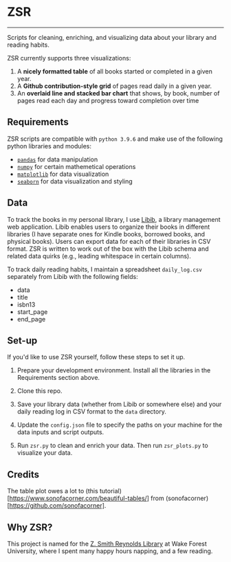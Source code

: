 # ZSR
---

Scripts for cleaning, enriching, and visualizing data about your library and reading habits.

ZSR currently supports three visualizations:
1. A **nicely formatted table** of all books started or completed in a given year.
2. A **Github contribution-style grid** of pages read daily in a given year.
3. An **overlaid line and stacked bar chart** that shows, by book, number of pages read each day and progress toward completion over time

## Requirements

ZSR scripts are compatible with `python 3.9.6` and make use of the following python libraries and modules:

* [`pandas`](https://pandas.pydata.org/) for data manipulation
* [`numpy`](https://numpy.org/) for certain mathemetical operations 
* [`matplotlib`](https://matplotlib.org/) for data visualization
* [`seaborn`](https://seaborn.pydata.org/) for data visualization and styling

## Data

To track the books in my personal library, I use [Libib](https://www.libib.com/), a library management web application. Libib enables users to organize their books in different libraries (I have separate ones for Kindle books, borrowed books, and physical books). Users can export data for each of their libraries in CSV format. ZSR is written to work out of the box with the Libib schema and related data quirks (e.g., leading whitespace in certain columns).

To track daily reading habits, I maintain a spreadsheet `daily_log.csv` separately from Libib with the following fields:
* data
* title
* isbn13
* start_page
* end_page

## Set-up

If you'd like to use ZSR yourself, follow these steps to set it up.

1. Prepare your development environment. Install all the libraries in the Requirements section above.

2. Clone this repo.

3. Save your library data (whether from Libib or somewhere else) and your daily reading log in CSV format to the `data` directory.

4. Update the `config.json` file to specify the paths on your machine for the data inputs and script outputs.

5. Run `zsr.py` to clean and enrich your data. Then run `zsr_plots.py` to visualize your data.

## Credits

The table plot owes a lot to (this tutorial)[https://www.sonofacorner.com/beautiful-tables/] from (sonofacorner)[https://github.com/sonofacorner].

## Why ZSR?

This project is named for the [Z. Smith Reynolds Library](https://zsr.wfu.edu/) at Wake Forest University, where I spent many happy hours napping, and a few reading.
